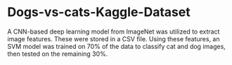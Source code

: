 # Dogs-vs-cats-Kaggle-Dataset
A CNN-based deep learning model from ImageNet was utilized to extract image features. These were stored in a CSV file. Using these features, an SVM model was trained on 70% of the data to classify cat and dog images, then tested on the remaining 30%.
